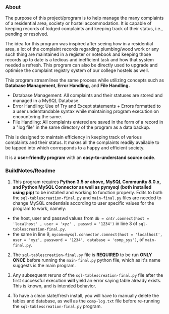 ### About
The purpose of this project/program is to help manage the many complaints of a residential area, society or hostel accommodation. It is capable of keeping records of lodged complaints and keeping track of their status, i.e., pending or resolved.

The idea for this program was inspired after seeing how in a residential area, a lot of the complaint records regarding plumbing/wood work or any such thing are maintained in a register or notebook and keeping those records up to date is a tedious and inefficient task and how that system needed a refresh. This program can also be directly used to upgrade and optimise the complaint registry system of our college hostels as well.

This program streamlines the same process while utilizing concepts such as **Database Management, Error Handling,** and **File Handling.**
- Database Management: All complaints and their statuses are stored and managed in a MySQL Database.
- Error Handling: Use of Try and Except statements + Errors formatted to a user understandable syntax while maintaining program execution on encountering the same.
- File Handling: All complaints entered are saved in the form of a record in a "log file" in the same directory of the program as a data backup.

This is designed to maintain efficiency in keeping track of various complaints and their status. It makes all the complaints readily available to be tapped into which corresponds to a happy and efficient society.

It is a **user-friendly program** with an **easy-to-understand source code**.

### BuildNotes/Readme

1. This program requires **Python 3.5 or above, MySQL Community 8.0.x, and Python MySQL Connector as well as pymysql (both installed using pip)** to be installed and working to function properly. Edits to both the `sql-tablescreation-final.py` and `main-final.py` files are needed to change MySQL credentials according to user specific values for the program to work, namely:
- the host, user and passwd values from `db = cntr.connect(host = 'localhost' , user = 'xyz' , passwd = '1234')` in line 3 of `sql-tablescreation-final.py`.
- the same in line 9, `mycon=mysql.connector.connect(host = 'localhost', user = 'xyz', password = '1234', database = 'comp_sys')`, of `main-final.py`.

2. The `sql-tablescreation-final.py` file is **REQUIRED** to be run **ONLY ONCE** before running the `main-final.py` python file, which as it's name suggests is the main program.

3. Any subsequent reruns of the `sql-tablescreation-final.py` file after the first successful execution **will** yield an error saying table already exists. This is known, and is intended behavior.

4. To have a clean slate/fresh install, you will have to manually delete the tables and database, as well as the `comp-log.txt` file before re-running the `sql-tablescreation-final.py` program.
